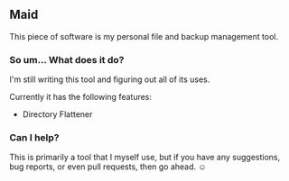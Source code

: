 ## Maid

This piece of software is my personal file and backup management tool.

### So um... What does it do?

I'm still writing this tool and figuring out all of its uses.

Currently it has the following features:

- Directory Flattener

### Can I help?

This is primarily a tool that I myself use, but if you have any suggestions, bug reports, or even pull requests, then go ahead. :relaxed:
